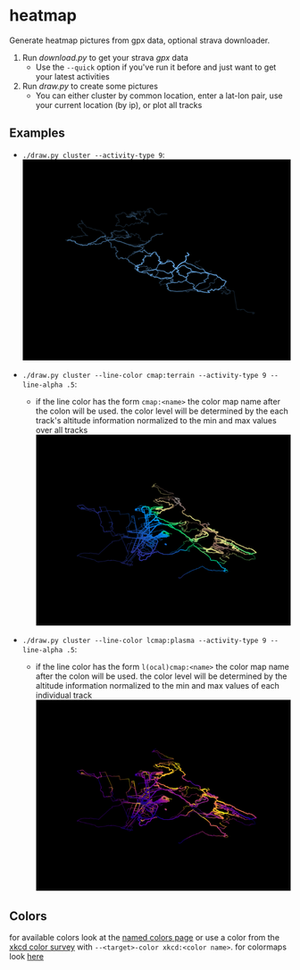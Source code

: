 # heatmap

Generate heatmap pictures from gpx data, optional strava downloader.

1. Run *download.py* to get your strava *gpx* data
    * Use the `--quick` option if you've run it before and just want to get your latest activities
2. Run *draw.py* to create some pictures
    * You can either cluster by common location, enter a lat-lon pair, use your current location (by
      ip), or plot all tracks


## Examples

* `./draw.py cluster --activity-type 9`:
![a heatmap](images/defaults.png)

* `./draw.py cluster --line-color cmap:terrain --activity-type 9 --line-alpha .5`:
   * if the line color has the form `cmap:<name>` the color map name after the colon will be used.
   the color level will be determined by the each track's altitude information normalized to the
   min and max values over all tracks
![another heatmap](images/terrain.png)

* `./draw.py cluster --line-color lcmap:plasma --activity-type 9 --line-alpha .5`:
   * if the line color has the form `l(ocal)cmap:<name>` the color map name after the colon will be
   used. the color level will be determined by the altitude information normalized to the
   min and max values of each individual track
![a third heatmap](images/plasma.png)


## Colors

for available colors look at the
[named colors page](https://matplotlib.org/3.1.0/gallery/color/named_colors.html)
or use a color from the [xkcd color survey](https://xkcd.com/color/rgb)
with `--<target>-color xkcd:<color name>`. for colormaps look
[here](https://matplotlib.org/3.1.1/gallery/color/colormap_reference.html)
